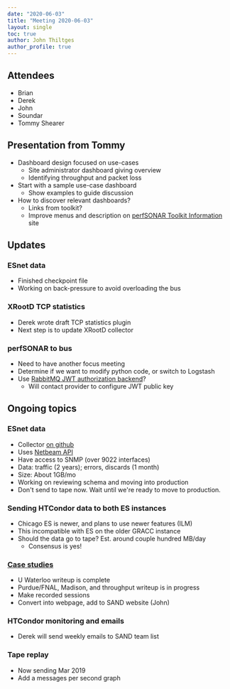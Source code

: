 ```yaml
---
date: "2020-06-03"
title: "Meeting 2020-06-03"
layout: single
toc: true
author: John Thiltges
author_profile: true
---
```


Attendees
---------
- Brian
- Derek
- John
- Soundar
- Tommy Shearer

Presentation from Tommy
-----------------------
- Dashboard design focused on use-cases
  - Site administrator dashboard giving overview
  - Identifying throughput and packet loss
- Start with a sample use-case dashboard
  - Show examples to guide discussion
- How to discover relevant dashboards?
  - Links from toolkit?
  - Improve menus and description on [perfSONAR Toolkit Information](http://toolkitinfo.opensciencegrid.org/) site

Updates
-------

### ESnet data
- Finished checkpoint file
- Working on back-pressure to avoid overloading the bus

### XRootD TCP statistics
- Derek wrote draft TCP statistics plugin
- Next step is to update XRootD collector

### perfSONAR to bus
- Need to have another focus meeting
- Determine if we want to modify python code, or switch to Logstash
- Use [RabbitMQ JWT authorization backend](https://github.com/rabbitmq/rabbitmq-auth-backend-oauth2)?
  - Will contact provider to configure JWT public key

Ongoing topics
--------------

### ESnet data
- Collector [on github](https://github.com/sand-ci/esnet-collector)
- Uses [Netbeam API](https://esnet-netbeam.appspot.com/docs/api/)
- Have access to SNMP (over 9022 interfaces)
- Data: traffic (2 years); errors, discards (1 month)
- Size: About 1GB/mo
- Working on reviewing schema and moving into production
- Don't send to tape now. Wait until we're ready to move to production.

### Sending HTCondor data to both ES instances
- Chicago ES is newer, and plans to use newer features (ILM)
- This incompatible with ES on the older GRACC instance
- Should the data go to tape? Est. around couple hundred MB/day
    - Consensus is yes!

### [Case studies](https://drive.google.com/drive/folders/1pzGCeA0o6PORJIdCEh5u7c-gfAG519SH)
- U Waterloo writeup is complete
- Purdue/FNAL, Madison, and throughput writeup is in progress
- Make recorded sessions
- Convert into webpage, add to SAND website (John)

### HTCondor monitoring and emails
- Derek will send weekly emails to SAND team list

### Tape replay
- Now sending Mar 2019
- Add a messages per second graph
